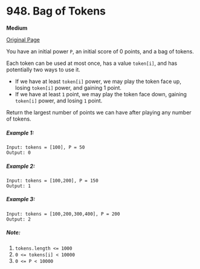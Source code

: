 # 948. Bag of Tokens

**Medium**

[Original Page](https://leetcode.com/problems/bag-of-tokens/)

You have an initial power `P`, an initial score of 0 points, and a bag of tokens.

Each token can be used at most once, has a value `token[i]`, and has potentially two ways to use it.

- If we have at least `token[i]` power, we may play the token face up, losing `token[i]` power, and gaining 1 point.
- If we have at least `1` point, we may play the token face down, gaining `token[i]` power, and losing `1` point.

Return the largest number of points we can have after playing any number of tokens.

##### Example 1:
```
Input: tokens = [100], P = 50
Output: 0
```

##### Example 2:
```
Input: tokens = [100,200], P = 150
Output: 1
```

##### Example 3:
```
Input: tokens = [100,200,300,400], P = 200
Output: 2
```

##### Note:
1. `tokens.length <= 1000`
2. `0 <= tokens[i] < 10000`
3. `0 <= P < 10000`
